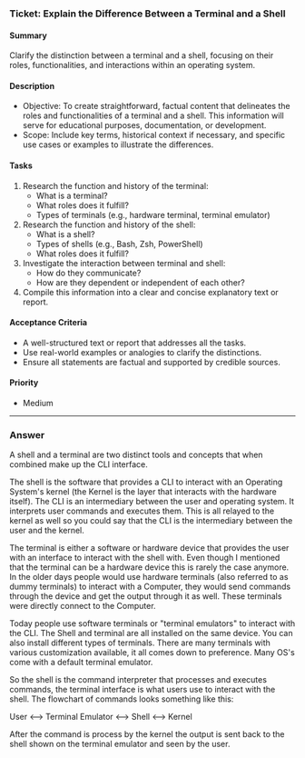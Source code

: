### Ticket: Explain the Difference Between a Terminal and a Shell

#### Summary
Clarify the distinction between a terminal and a shell, focusing on their roles, functionalities, and interactions within an operating system.

#### Description
- Objective: To create straightforward, factual content that delineates the roles and functionalities of a terminal and a shell. This information will serve for educational purposes, documentation, or development.
- Scope: Include key terms, historical context if necessary, and specific use cases or examples to illustrate the differences.

#### Tasks
1. Research the function and history of the terminal:
    - What is a terminal?
    - What roles does it fulfill?
    - Types of terminals (e.g., hardware terminal, terminal emulator)
2. Research the function and history of the shell:
    - What is a shell?
    - Types of shells (e.g., Bash, Zsh, PowerShell)
    - What roles does it fulfill?
3. Investigate the interaction between terminal and shell:
    - How do they communicate?
    - How are they dependent or independent of each other?
4. Compile this information into a clear and concise explanatory text or report.

#### Acceptance Criteria
- A well-structured text or report that addresses all the tasks.
- Use real-world examples or analogies to clarify the distinctions.
- Ensure all statements are factual and supported by credible sources.

#### Priority
- Medium

***
### Answer

A shell and a terminal are two distinct tools and concepts that when combined make up the CLI interface.

The shell is the software that provides a CLI to interact with an Operating System's kernel (the Kernel is the layer that interacts
with the hardware itself). The CLI is an intermediary between the user and operating system. It interprets user commands and executes them. This is all relayed to the kernel as well so you could say that the CLI is the intermediary between the user and the kernel.

The terminal is either a software or hardware device that provides the user with an interface to interact with the shell with. Even though I mentioned that the terminal can be a hardware device this is rarely the case anymore. In the older days people would use hardware terminals (also referred to as dummy terminals) to interact with a Computer, they would send commands through the device and get the output through it as well. These terminals were directly connect to the Computer.

Today people use software terminals or "terminal emulators" to interact with the CLI. The Shell and terminal are all installed on the same device. You can also install different types of terminals. There are many terminals with various customization available, it all comes down to preference. Many OS's come with a default terminal emulator. 

So the shell is the command interpreter that processes and executes commands, the terminal interface is what users use to interact with the shell. The flowchart of commands looks something like this:
           
User <--> Terminal Emulator <--> Shell <--> Kernel

After the command is process by the kernel the output is sent back to the shell shown on the terminal emulator and seen by the user.